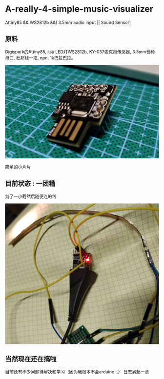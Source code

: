 # A-really-4-simple-music-visualizer
Attiny85 &amp;&amp; WS2812b &amp;&amp;( 3.5mm audio input || Sound Sensor)

原料
----
Digispark的Attiny85, `RGB` LED灯WS2812b, KY-037麦克风传感器, 3.5mm音频母口, 杜邦线一把, npn, 1k巴拉巴拉。

![](https://github.com/EricHerilan/A-really-4-simple-music-visualizer/raw/master/img/attiny85.jpg)

简单的小片片


目前状态 : 一团糟
----

剪了一小截然后随便连的线

![](https://github.com/EricHerilan/A-really-4-simple-music-visualizer/raw/master/img/wtmass1.jpg)


当然现在还在搞啦
----

目前还有不少问题待解决和学习（因为我根本不会arduino...）
日志另起一章
